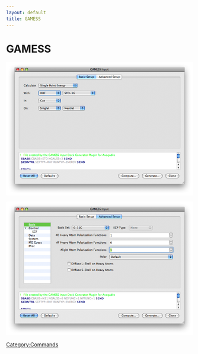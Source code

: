 ```yaml
---
layout: default
title: GAMESS
---
```


# GAMESS

![](GAMESSBasic.png "GAMESSBasic.png")

![](GAMESSAdvanced.png "GAMESSAdvanced.png")

<Category:Commands>

